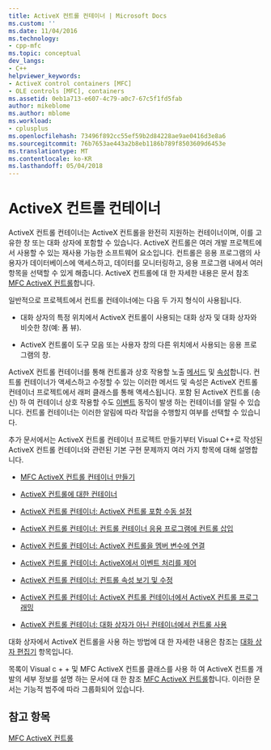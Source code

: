 ```yaml
---
title: ActiveX 컨트롤 컨테이너 | Microsoft Docs
ms.custom: ''
ms.date: 11/04/2016
ms.technology:
- cpp-mfc
ms.topic: conceptual
dev_langs:
- C++
helpviewer_keywords:
- ActiveX control containers [MFC]
- OLE controls [MFC], containers
ms.assetid: 0eb1a713-e607-4c79-a0c7-67c5f1fd5fab
author: mikeblome
ms.author: mblome
ms.workload:
- cplusplus
ms.openlocfilehash: 73496f892cc55ef59b2d84228ae9ae0416d3e8a6
ms.sourcegitcommit: 76b7653ae443a2b8eb1186b789f8503609d6453e
ms.translationtype: MT
ms.contentlocale: ko-KR
ms.lasthandoff: 05/04/2018
---
```

# <a name="activex-control-containers"></a>ActiveX 컨트롤 컨테이너
ActiveX 컨트롤 컨테이너는 ActiveX 컨트롤을 완전히 지원하는 컨테이너이며, 이를 고유한 창 또는 대화 상자에 포함할 수 있습니다. ActiveX 컨트롤은 여러 개발 프로젝트에서 사용할 수 있는 재사용 가능한 소프트웨어 요소입니다. 컨트롤은 응용 프로그램의 사용자가 데이터베이스에 액세스하고, 데이터를 모니터링하고, 응용 프로그램 내에서 여러 항목을 선택할 수 있게 해줍니다. ActiveX 컨트롤에 대 한 자세한 내용은 문서 참조 [MFC ActiveX 컨트롤](../mfc/mfc-activex-controls.md)합니다.  
  
 일반적으로 프로젝트에서 컨트롤 컨테이너에는 다음 두 가지 형식이 사용됩니다.  
  
-   대화 상자의 특정 위치에서 ActiveX 컨트롤이 사용되는 대화 상자 및 대화 상자와 비슷한 창(예: 폼 뷰).  
  
-   ActiveX 컨트롤이 도구 모음 또는 사용자 창의 다른 위치에서 사용되는 응용 프로그램의 창.  
  
 ActiveX 컨트롤 컨테이너를 통해 컨트롤과 상호 작용할 노출 [메서드](../mfc/mfc-activex-controls-methods.md) 및 [속성](../mfc/mfc-activex-controls-properties.md)합니다. 컨트롤 컨테이너가 액세스하고 수정할 수 있는 이러한 메서드 및 속성은 ActiveX 컨트롤 컨테이너 프로젝트에서 래퍼 클래스를 통해 액세스됩니다. 포함 된 ActiveX 컨트롤 (송신) 하 여 컨테이너 상호 작용할 수도 [이벤트](../mfc/mfc-activex-controls-events.md) 동작이 발생 하는 컨테이너를 알릴 수 있습니다. 컨트롤 컨테이너는 이러한 알림에 따라 작업을 수행할지 여부를 선택할 수 있습니다.  
  
 추가 문서에서는 ActiveX 컨트롤 컨테이너 프로젝트 만들기부터 Visual C++로 작성된 ActiveX 컨트롤 컨테이너와 관련된 기본 구현 문제까지 여러 가지 항목에 대해 설명합니다.  
  
-   [MFC ActiveX 컨트롤 컨테이너 만들기](../mfc/reference/creating-an-mfc-activex-control-container.md)  
  
-   [ActiveX 컨트롤에 대한 컨테이너](../mfc/containers-for-activex-controls.md)  
  
-   [ActiveX 컨트롤 컨테이너: ActiveX 컨트롤 포함 수동 설정](../mfc/activex-control-containers-manually-enabling-activex-control-containment.md)  
  
-   [ActiveX 컨트롤 컨테이너: 컨트롤 컨테이너 응용 프로그램에 컨트롤 삽입](../mfc/inserting-a-control-into-a-control-container-application.md)  
  
-   [ActiveX 컨트롤 컨테이너: ActiveX 컨트롤을 멤버 변수에 연결](../mfc/activex-control-containers-connecting-an-activex-control-to-a-member-variable.md)  
  
-   [ActiveX 컨트롤 컨테이너: ActiveX에서 이벤트 처리를 제어](../mfc/activex-control-containers-handling-events-from-an-activex-control.md)  
  
-   [ActiveX 컨트롤 컨테이너: 컨트롤 속성 보기 및 수정](../mfc/activex-control-containers-viewing-and-modifying-control-properties.md)  
  
-   [ActiveX 컨트롤 컨테이너: ActiveX 컨트롤 컨테이너에서 ActiveX 컨트롤 프로그래밍](../mfc/programming-activex-controls-in-a-activex-control-container.md)  
  
-   [ActiveX 컨트롤 컨테이너: 대화 상자가 아닌 컨테이너에서 컨트롤 사용](../mfc/activex-control-containers-using-controls-in-a-non-dialog-container.md)  
  
 대화 상자에서 ActiveX 컨트롤을 사용 하는 방법에 대 한 자세한 내용은 참조는 [대화 상자 편집기](../windows/dialog-editor.md) 항목입니다.  
  
 목록이 Visual c + + 및 MFC ActiveX 컨트롤 클래스를 사용 하 여 ActiveX 컨트롤 개발의 세부 정보를 설명 하는 문서에 대 한 참조 [MFC ActiveX 컨트롤](../mfc/mfc-activex-controls.md)합니다. 이러한 문서는 기능적 범주에 따라 그룹화되어 있습니다.  
  
## <a name="see-also"></a>참고 항목  
 [MFC ActiveX 컨트롤](../mfc/mfc-activex-controls.md)

